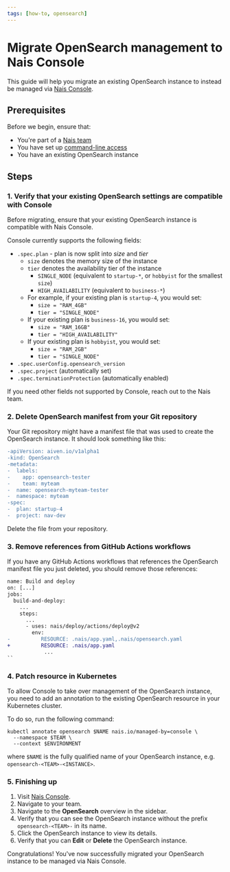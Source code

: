 ```yaml
---
tags: [how-to, opensearch]
---
```


# Migrate OpenSearch management to Nais Console

This guide will help you migrate an existing OpenSearch instance to instead be managed via [Nais Console](../../../operate/console.md).

## Prerequisites

Before we begin, ensure that:

- You're part of a [Nais team](../../../explanations/team.md)
- You have set up [command-line access](../../../operate/how-to/command-line-access.md)
- You have an existing OpenSearch instance

## Steps

### 1. Verify that your existing OpenSearch settings are compatible with Console

Before migrating, ensure that your existing OpenSearch instance is compatible with Nais Console.

Console currently supports the following fields:

- `.spec.plan` - plan is now split into _size_ and _tier_
    - `size` denotes the memory size of the instance
    - `tier` denotes the availability tier of the instance
        - `SINGLE_NODE` (equivalent to `startup-*`, or `hobbyist` for the smallest `size`)
        - `HIGH_AVAILABILITY` (equivalent to `business-*`)
    - For example, if your existing plan is `startup-4`, you would set:
        - `size = "RAM_4GB"`
        - `tier = "SINGLE_NODE"`
    - If your existing plan is `business-16`, you would set:
        - `size = "RAM_16GB"`
        - `tier = "HIGH_AVAILABILITY"`
    - If your existing plan is `hobbyist`, you would set:
        - `size = "RAM_2GB"`
        - `tier = "SINGLE_NODE"`
- `.spec.userConfig.opensearch_version`
- `.spec.project` (automatically set)
- `.spec.terminationProtection` (automatically enabled)

If you need other fields not supported by Console, reach out to the Nais team.

### 2. Delete OpenSearch manifest from your Git repository

Your Git repository might have a manifest file that was used to create the OpenSearch instance.
It should look something like this:

```diff title="opensearch.yaml"
-apiVersion: aiven.io/v1alpha1
-kind: OpenSearch
-metadata:
-  labels:
-    app: opensearch-tester
-    team: myteam
-  name: opensearch-myteam-tester
-  namespace: myteam
-spec:
-  plan: startup-4
-  project: nav-dev
```

Delete the file from your repository.

### 3. Remove references from GitHub Actions workflows

If you have any GitHub Actions workflows that references the OpenSearch manifest file you just deleted, you should remove those references:

```diff title=".github/workflows/deploy.yaml"
name: Build and deploy
on: [...]
jobs:
  build-and-deploy:
    ...
    steps:
      ...
      - uses: nais/deploy/actions/deploy@v2
        env:
-          RESOURCE: .nais/app.yaml,.nais/opensearch.yaml
+          RESOURCE: .nais/app.yaml
            ...
``
```

### 4. Patch resource in Kubernetes

To allow Console to take over management of the OpenSearch instance, you need to add an annotation to the existing OpenSearch resource in your Kubernetes cluster.

To do so, run the following command:

```shell
kubectl annotate opensearch $NAME nais.io/managed-by=console \
  --namespace $TEAM \
  --context $ENVIRONMENT
```

where `$NAME` is the fully qualified name of your OpenSearch instance, e.g. `opensearch-<TEAM>-<INSTANCE>`.

### 5. Finishing up

1. Visit [Nais Console](https://console.<<tenant()>>.cloud.nais.io).
2. Navigate to your team.
3. Navigate to the **OpenSearch** overview in the sidebar.
4. Verify that you can see the OpenSearch instance without the prefix `opensearch-<TEAM>-` in its name.
5. Click the OpenSearch instance to view its details.
6. Verify that you can **Edit** or **Delete** the OpenSearch instance.

Congratulations! You've now successfully migrated your OpenSearch instance to be managed via Nais Console.

<!-- TODO: Unhide when Nais TOML is live
## Next steps

:dart: Learn how to [manage OpenSearches via Nais TOML](manage-via-toml.md)
-->
